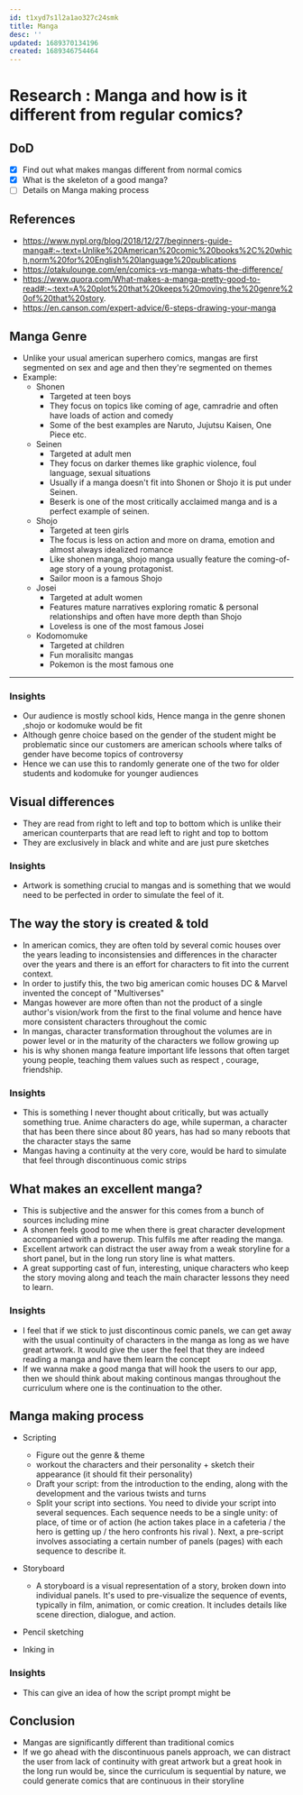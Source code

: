 ```yaml
---
id: t1xyd7s1l2a1ao327c24smk
title: Manga
desc: ''
updated: 1689370134196
created: 1689346754464
---
```

# Research : Manga and how is it different from regular comics?

## DoD
- [x] Find out what makes mangas different from normal comics
- [x] What is the skeleton of a good manga?
- [ ] Details on Manga making process

## References
- https://www.nypl.org/blog/2018/12/27/beginners-guide-manga#:~:text=Unlike%20American%20comic%20books%2C%20which,norm%20for%20English%20language%20publications
- https://otakulounge.com/en/comics-vs-manga-whats-the-difference/
- https://www.quora.com/What-makes-a-manga-pretty-good-to-read#:~:text=A%20plot%20that%20keeps%20moving,the%20genre%20of%20that%20story.
- https://en.canson.com/expert-advice/6-steps-drawing-your-manga

## Manga Genre
- Unlike your usual american superhero comics, mangas are first segmented on sex and age and then they're segmented on themes
- Example:
    - Shonen
        - Targeted at teen boys
        - They focus on topics like coming of age, camradrie and often have loads of action and comedy
        - Some of the best examples are Naruto, Jujutsu Kaisen, One Piece etc.
    - Seinen
        - Targeted at adult men
        - They focus on darker themes like graphic violence, foul language, sexual situations
        - Usually if a manga doesn't fit into Shonen or Shojo it is put under Seinen.
        - Beserk is one of the most critically acclaimed manga and is a perfect example of seinen.
    - Shojo
        - Targeted at teen girls
        - The focus is less on action and more on drama, emotion and almost always idealized romance
        - Like shonen manga, shojo manga usually feature the coming-of-age story of a young protagonist.
        - Sailor moon is a famous Shojo
    - Josei
        - Targeted at adult women
        - Features mature narratives exploring romatic & personal relationships and often have more depth than Shojo
        - Loveless is one of the most famous Josei
    - Kodomomuke
        - Targeted at children
        - Fun moralisitc mangas
        - Pokemon is the most famous one

---

### Insights
- Our audience is mostly school kids, Hence manga in the genre shonen ,shojo or kodomuke would be fit
- Although genre choice based on the gender of the student might be problematic since our customers are american schools where talks of gender have become topics of controversy
- Hence we can use this to randomly generate one of the two for older students and kodomuke for younger audiences

## Visual differences
- They are read from right to left and top to bottom which is unlike their american counterparts that are read left to right and top to bottom
- They are exclusively in black and white and are just pure sketches

### Insights
- Artwork is something crucial to mangas and is something that we would need to be perfected in order to simulate the feel of it.

## The way the story is created & told
- In american comics, they are often told by several comic houses over the years leading to inconsistensies and differences in the character over the years and there is an effort for characters to fit into the current context.
- In order to justify this, the two big american comic houses DC & Marvel invented the concept of "Multiverses"
- Mangas however are more often than not the product of a single author's vision/work from the first to the final volume and hence have more consistent characters throughout the comic
- In mangas, character transformation throughout the volumes are in power level or in the maturity of the characters we follow growing up
- his is why shonen manga feature important life lessons that often target young people, teaching them values such as respect , courage, friendship.

### Insights
- This is something I never thought about critically, but was actually something true. Anime characters do age, while superman, a character that has been there since about 80 years, has had so many reboots that the character stays the same
- Mangas having a continuity at the very core, would be hard to simulate that feel through discontinuous comic strips

## What makes an excellent manga?
- This is subjective and the answer for this comes from a bunch of sources including mine
- A shonen feels good to me when there is great character development accompanied with a powerup. This fulfils me after reading the manga.
- Excellent artwork can distract the user away from a weak storyline for a short panel, but in the long run story line is what matters.
- A great supporting cast of fun, interesting, unique characters who keep the story moving along and teach the main character lessons they need to learn.

### Insights
- I feel that if we stick to just discontinous comic panels, we can get away with the usual continuity of characters in the manga as long as we have great artwork. It would give the user the feel that they are indeed reading a manga and have them learn the concept
- If we wanna make a good manga that will hook the users to our app, then we should think about making continous mangas throughout the curriculum where one is the continuation to the other.

## Manga making process
- Scripting
    - Figure out the genre & theme
    - workout the characters and their personality + sketch their appearance (it should fit their personality)
    - Draft your script: from the introduction to the ending, along with the development and the various twists and turns
    - Split your script into sections. You need to divide your script into several sequences. Each sequence needs to be a single unity: of place, of time or of action (he action takes place in a cafeteria / the hero is getting up / the hero confronts his rival ). Next, a pre-script involves associating a certain number of panels (pages) with each sequence to describe it.

- Storyboard
    - A storyboard is a visual representation of a story, broken down into individual panels. It's used to pre-visualize the sequence of events, typically in film, animation, or comic creation. It includes details like scene direction, dialogue, and action.

- Pencil sketching 

- Inking in

### Insights
- This can give an idea of how the script prompt might be

## Conclusion
- Mangas are significantly different than traditional comics 
- If we go ahead with the discontinuous panels approach, we can distract the user from lack of continuity with great artwork but a great hook in the long run would be, since the curriculum is sequential by nature, we could generate comics that are continuous in their storyline
